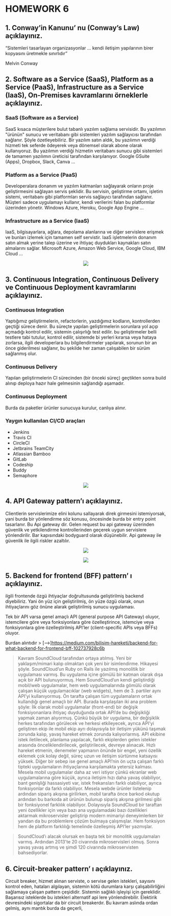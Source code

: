 # HOMEWORK 6
## 1. Conway’in Kanunu’ nu (Conway’s Law) açıklayınız.
“Sistemleri tasarlayan organizasyonlar … kendi iletişim yapılarının birer kopyasını üretmekle sınırlıdır” 

Melvin Conway

## 2. Software as a Service (SaaS), Platform as a Service (PaaS), Infrastructure as a Service (IaaS), On-Premises kavramlarını örneklerle açıklayınız.

### SaaS (Software as a Service)

SaaS kısaca müşterilere bulut tabanlı yazılım sağlama servisidir. Bu yazılımın "ürünün" sunucu ve veritabanı gibi sistemleri yazılım sağlayıcısı tarafından sağlanır.
Şöyle özetleyebiliriz. Bir yazılım satın aldık, bu yazılımın verdiği hizmeti tek seferde ödeyerek veya dönemsel olarak abone olarak kullanıyoruz. Bu yazılımın verdiği hizmetin veritabanı sunucu gibi sistemleri de tamamen yazılımın üreticisi tarafından karşılanıyor.
Google GSuite (Apps), Dropbox, Slack, Canva ...

### Platform as a Service (PaaS)

Developeralara donanım ve yazılım katmanları sağlayarak onların proje geliştirmesini sağlayan servis şeklidir.
Bu servisin, geliştirme ortamı, işletim sistemi, veritabanı gibi platformları servis sağlayıcı tarafından sağlanır. Müşteri sadece uygulamayı kullanır, kendi verilerini falan bu platformlar üzerinden yönetir.
Windows Azure, Heroku, Google App Engine ...


### Infrastructure as a Service (IaaS)
IaaS, bilgisayarlara, ağlara, depolama alanlarına ve diğer servislere erişmek ve bunları izlemek için tamamen self servistir. IaaS işletmelerin donanım satın almak yerine talep üzerine ve ihtiyaç duydukları kaynakları satın almalarını sağlar.
Microsoft Azure, Amazon Web Service, Google Cloud, IBM Cloud ...
<p align="center">
  <img src="https://i1.wp.com/ipwithease.com/wp-content/uploads/2016/09/saas-vs-paas-vs-iaas.jpg?w=800&ssl=1" />
</p>

## 3. Continuous Integration, Continuous Delivery ve Continuous Deployment kavramlarını açıklayınız.

### Continuous Integration
Yaptığımız geliştirmelerin, refactorlerin, yazdığımız kodların, kontrollerden geçtiği sürece denir.
Bu süreçte yapılan geliştirmelerin sorunlara yol açıp açmadığı kontrol edilir, sistemin çalışırlığı test edilir.
bu geliştirmeler belli testlere tabi tutulur, kontrol edilir, sistemde bi yerleri kırarsa veya hataya zorlarsa, ilgili developerlara
bu bilgilendirmeler yapılarak, sorunun bir an önce giderilmesi sağlanır, bu şekilde her zaman çalışabilen bir sürüm sağlanmış olur.

### Continuous Delivery 
Yapılan geliştirmelerin CI sürecinden (bir önceki süreç) geçtikten sonra build alınıp deploya hazır hale gelmesinin sağlandığı aşamadır.
### Continuous Deployment
Burda da paketler ürünler sunucuya kurulur, canlıya alınır.

### Yaygın kullanılan CI/CD araçları 

- Jenkins
- Travis CI
- CircleCI
- Jetbrains TeamCity
- Atlassian Bamboo
- GitLab
- Codeship
- Buddy
- Semaphore

<p align="center">
<img src="https://academy.hsoub.com/uploads/monthly_2020_09/CI-CD-graphic.png.1ab84d2956eedf36cd527f2eada53654.png"/>
</p>

## 4. API Gateway pattern’ı açıklayınız.

Clientlerin servislerimize elini kolunu sallayarak direk girmesini istemiyorsak, yani burda bir yönlendirme söz konusu, öncesinde burda bir entry point tasarlanır. Bu Api gateway dir.
Gelen request bu api gateway üzerinden güvenlik ve yetkilendirme kontrollerinden geçerek uygun servislere yönlendirilir. Bar kapısındaki bodyguard olarak düşünebilir. 
Api gateway ile güvenlik ile ilgili riskler azaltılır.

<p align="center">
<img src="https://www.gencayyildiz.com/blog/wp-content/uploads/2020/06/Microservice-Mimarisinde-API-Gateway-Nedir.png"/>
</p>


<p align="center">
<img src="http://cagataykiziltan.net/wp-content/uploads/2019/09/1_7CTHAQGtEQDU8TpMtdiEDg-768x601.png"/>
</p>


## 5. Backend for frontend (BFF) pattern’ ı açıklayınız.

ilgili frontende özgü ihtiyaçlar doğrultusunda geliştirilmiş backend diyebiliriz. 
Yani ön yüz için geliştirilmiş, ön yüze özgü olarak, onun ihtiyaçlarını göz önüne alarak geliştirilmiş sunucu uygulaması.

Tek bir API varsa genel amaçlı API (general purpose API Gateway) oluyor, istemcilere göre veya fonksiyonlara göre özelleştirince, istemciye veya fonksiyonlara göre özelleştirilmiş API’ler (client-specific APIs veya BFFs) oluyor.

Burdan alıntıdır > [-->]https://medium.com/bilişim-hareketi/backend-for-what-backend-for-frontend-bff-102737928c6b 
> Kavram SoundCloud tarafından ortaya atılmış. Yeni bir yaklaşım/mimari kalıp olmaktan çok yeni bir isimlendirme. Hikayesi şöyle. SoundCloud’un Ruby on Rails ile yazılmış monolitik bir uygulaması varmış. Bu uygulama içine gömülü bir katman olarak dışa açık bir API bulunuyormuş. Hem SoundCloud’un kendi geliştirdiği mobil/web uygulamalar, hem web uygulamalarında gömülü olarak çalışan küçük uygulamacıklar (web widgets), hem de 3. partiler aynı API’yi kullanıyormuş. Ön tarafta çalışan tüm uygulamaların ortak kullandığı genel amaçlı bir API. Burada karşılaşılan iki ana problem şöyle:
İlk olarak mobil uygulamalar (front-end) bir değişik fonksiyonanlara ihtiyaç duyduğunda ortak API’de bu değişikliği yapmak zaman alıyormuş. Çünkü büyük bir uygulama, bir değişiklik herkes tarafından görülecek ve herkesi etkileyecek, ayrıca API’yi geliştiren ekip ile mobil ekip ayrı dolayısıyla bir iletişim yükünü taşımak zorunda kalıp, yavaş hareket etmek zorunda kalıyorlarmış. API ekibine istek iletilecek, planlama yapılacak, farklı ekiplerden gelen istekler arasında önceliklendirilecek, geliştirilecek, devreye alınacak. Hızlı hareket etmenin, denemeler yapmanın önünde bir engel, yeni özellik eklemek çok kolay değil, süreç uzun ve iletişim sürtünme katsayısı yüksek.
Diğer bir sebep ise genel amaçlı API’nin ön uçta çalışan farklı tipteki uygulamaların ihtiyaçlarına karşılamakta yetersiz kalması. Mesela mobil uygulamalar daha az veri istiyor çünkü ekranlar web uygulamalarına göre küçük, ayrıca iletişim hızı daha yavaş olabiliyor, bant genişliği hassasiyeti var, istek frekansları farklı olabiliyor, ayrıca fonksiyonlar da farklı olabiliyor. Mesela webde ürünler listelenip ardından sipariş akışına girilirken, mobil tarafta önce barkod okutup ardından bu barkoda ait ürünün bulunup sipariş akışına girilmesi gibi bir fonksiyonel farklılık olabiliyor.
Dolayısıyla SoundCloud bir taraftan yeni özellikler için veya bazı ana uygulamadaki bazı özellikleri aktarmak mikroservisler geliştirip modern mimariyi deneyimlerken bir yandan da bu problemlere çözüm bulmaya çalışmışlar. Hem fonksiyon hem de platform farklılığı temelinde özelleşmiş API’ler yazmışlar.

>SoundCloud’ı alacak olursak en başta tek bir monolitik uygulamaları varmış. Ardından 2013'te 20 civarında mikroservisleri olmuş. Sonra yavaş yavaş artmış ve şimdi 120 civarında mikroservisten bahsediyorlar.



## 6. Circuit-breaker pattern’ ı açıklayınız.

Circuit breaker, hizmet alınan serviste, o servise gelen istekleri, sayısını kontrol eden, hataları algılayan, sistemin kötü durumlara karşı çalışabilirliğini sağlamaya çalışan pattern çeşididir. Sistemin sağlıklı işleyişi için gereklidir.
Başarısız isteklerde bu istekleri alternatif api lere yönlendirebilir. Elektirik devresindeki sigortalar da bir circuit breakerdır. Bu kavram aslında ordan gelmiş, aynı mantık burda da geçerli, 

